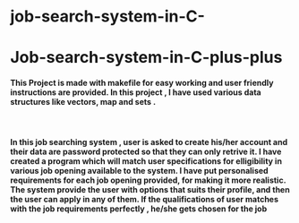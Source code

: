 # job-search-system-in-C-
# Job-search-system-in-C-plus-plus <br>
<h4>
This Project is made with makefile for easy working and user friendly instructions are provided.
In this project , I have used various data structures like vectors, map and sets .</h4>
<br>
<h4> In this job searching system , user is asked to create his/her account and their data are password protected so that they can only retrive it.
 I have created a program which will match user specifications  for elligibility in various job opening available to the system.
 I have put personalised requirements for each job opening provided, for making it more realistic.
 <br>
 The system  provide the user with options that suits their profile, and then the user can apply in any of them.
 If the qualifications of user matches with the job requirements perfectly , he/she gets chosen for the job
